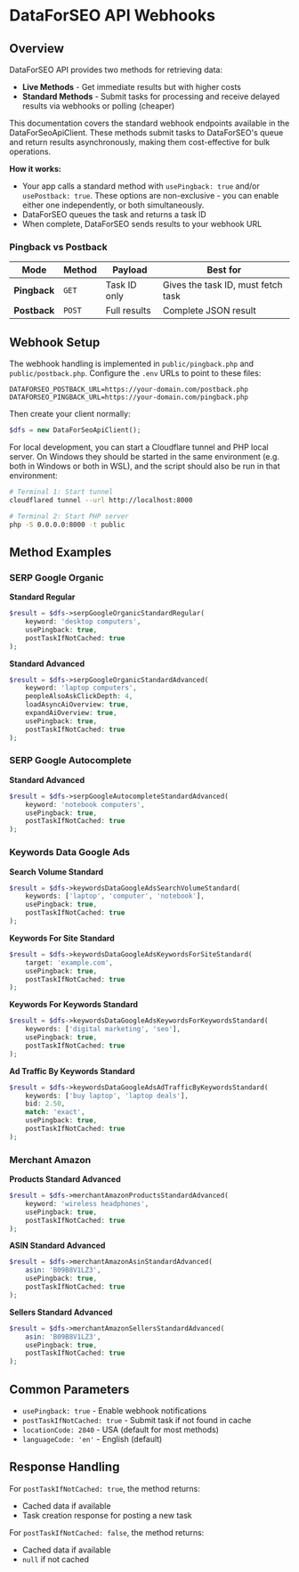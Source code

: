 # DataForSEO API Webhooks

## Overview

DataForSEO API provides two methods for retrieving data:

- **Live Methods** - Get immediate results but with higher costs
- **Standard Methods** - Submit tasks for processing and receive delayed results via webhooks or polling (cheaper)

This documentation covers the standard webhook endpoints available in the DataForSeoApiClient. These methods submit tasks to DataForSEO's queue and return results asynchronously, making them cost-effective for bulk operations.

**How it works:**
- Your app calls a standard method with `usePingback: true` and/or `usePostback: true`. These options are non-exclusive - you can enable either one independently, or both simultaneously.
- DataForSEO queues the task and returns a task ID
- When complete, DataForSEO sends results to your webhook URL

### Pingback vs Postback

| Mode | Method | Payload | Best for |
|------|--------|---------|----------|
| **Pingback** | `GET` | Task ID only | Gives the task ID, must fetch task |
| **Postback** | `POST` | Full results | Complete JSON result |

## Webhook Setup

The webhook handling is implemented in `public/pingback.php` and `public/postback.php`. Configure the `.env` URLs to point to these files:

```env
DATAFORSEO_POSTBACK_URL=https://your-domain.com/postback.php
DATAFORSEO_PINGBACK_URL=https://your-domain.com/pingback.php
```

Then create your client normally:

```php
$dfs = new DataForSeoApiClient();
```

For local development, you can start a Cloudflare tunnel and PHP local server. On Windows they should be started in the same environment (e.g. both in Windows or both in WSL), and the script should also be run in that environment:

```bash
# Terminal 1: Start tunnel
cloudflared tunnel --url http://localhost:8000

# Terminal 2: Start PHP server
php -S 0.0.0.0:8000 -t public
```

## Method Examples

### SERP Google Organic

**Standard Regular**
```php
$result = $dfs->serpGoogleOrganicStandardRegular(
    keyword: 'desktop computers',
    usePingback: true,
    postTaskIfNotCached: true
);
```

**Standard Advanced**
```php
$result = $dfs->serpGoogleOrganicStandardAdvanced(
    keyword: 'laptop computers',
    peopleAlsoAskClickDepth: 4,
    loadAsyncAiOverview: true,
    expandAiOverview: true,
    usePingback: true,
    postTaskIfNotCached: true
);
```

### SERP Google Autocomplete

**Standard Advanced**
```php
$result = $dfs->serpGoogleAutocompleteStandardAdvanced(
    keyword: 'notebook computers',
    usePingback: true,
    postTaskIfNotCached: true
);
```

### Keywords Data Google Ads

**Search Volume Standard**
```php
$result = $dfs->keywordsDataGoogleAdsSearchVolumeStandard(
    keywords: ['laptop', 'computer', 'notebook'],
    usePingback: true,
    postTaskIfNotCached: true
);
```

**Keywords For Site Standard**
```php
$result = $dfs->keywordsDataGoogleAdsKeywordsForSiteStandard(
    target: 'example.com',
    usePingback: true,
    postTaskIfNotCached: true
);
```

**Keywords For Keywords Standard**
```php
$result = $dfs->keywordsDataGoogleAdsKeywordsForKeywordsStandard(
    keywords: ['digital marketing', 'seo'],
    usePingback: true,
    postTaskIfNotCached: true
);
```

**Ad Traffic By Keywords Standard**
```php
$result = $dfs->keywordsDataGoogleAdsAdTrafficByKeywordsStandard(
    keywords: ['buy laptop', 'laptop deals'],
    bid: 2.50,
    match: 'exact',
    usePingback: true,
    postTaskIfNotCached: true
);
```

### Merchant Amazon

**Products Standard Advanced**
```php
$result = $dfs->merchantAmazonProductsStandardAdvanced(
    keyword: 'wireless headphones',
    usePingback: true,
    postTaskIfNotCached: true
);
```

**ASIN Standard Advanced**
```php
$result = $dfs->merchantAmazonAsinStandardAdvanced(
    asin: 'B09B8V1LZ3',
    usePingback: true,
    postTaskIfNotCached: true
);
```

**Sellers Standard Advanced**
```php
$result = $dfs->merchantAmazonSellersStandardAdvanced(
    asin: 'B09B8V1LZ3',
    usePingback: true,
    postTaskIfNotCached: true
);
```

## Common Parameters

- `usePingback: true` - Enable webhook notifications
- `postTaskIfNotCached: true` - Submit task if not found in cache
- `locationCode: 2840` - USA (default for most methods)
- `languageCode: 'en'` - English (default)

## Response Handling

For `postTaskIfNotCached: true`, the method returns:
- Cached data if available
- Task creation response for posting a new task

For `postTaskIfNotCached: false`, the method returns:
- Cached data if available
- `null` if not cached